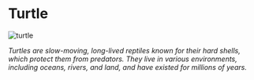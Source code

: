 # Turtle

![turtle](https://img.freepik.com/free-photo/turtle-coming-out-his-shell_1308-41509.jpg?t=st=1738845306~exp=1738848906~hmac=fcb17f9411083ff2e7f44c959f6fb26d6a754962a9e9225d1d664058104062b8&w=996)

*Turtles are slow-moving, long-lived reptiles known for their hard shells, which protect them from predators. They live in various environments, including oceans, rivers, and land, and have existed for millions of years.*
